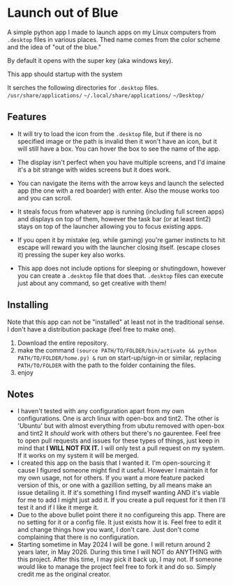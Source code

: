 # Launch out of Blue
A simple python app I made to launch apps on my Linux computers from `.desktop` files in various places. 
Thed name comes from the color scheme and the idea of "out of the blue."

By default it opens with the super key (aka windows key).

This app should startup with the system

It serches the following directories for `.desktop` files.
`/usr/share/applications/`
`~/.local/share/applications/`
`~/Desktop/`

## Features

- It will try to load the icon from the `.desktop` file, but if there is no specified image or the path is invalid then it won't have an icon, but it will still have a box. You can hover the box to see the name of the app.

- The display isn't perfect when you have multiple screens, and I'd imaine it's a bit strange with wides screens but it does work.

- You can navigate the items with the arrow keys and launch the selected app (the one with a red boarder) with enter. Also the mouse works too and you can scroll.

- It steals focus from whatever app is running (including full screen apps) and displays on top of them, however the task bar (or at least tint2) stays on top of the launcher allowing you to focus existing apps.

- If you open it by mistake (eg. while gaming) you're gamer instincts to hit escape will reward you with the launcher closing itself. (escape closes it) pressing the super key also works.

- This app does not include options for sleeping or shutingdown, however you can create a `.desktop` file that does that. `.desktop` files can execute just about any command, so get creative with them!

## Installing
Note that this app can not be "installed" at least not in the traditional sense. I don't have a distribution package (feel free to make one).

1. Download the entire repository.
2. make the command `(source PATH/TO/FOLDER/bin/activate && python PATH/TO/FOLDER/home.py) &` run on start-up/sign-in or similar, replacing `PATH/TO/FOLDER` with the path to the folder containing the files.
3. enjoy

## Notes

- I haven't tested with any configuration apart from my own configurations. One is arch linux with open-box and tint2. The other is 'Ubuntu' but with almost everything from ubutu removed with open-box and tint2 It *should* work with others but there's no gaurentee. Feel free to open pull requests and issues for these types of things, just keep in mind that **I WILL NOT FIX IT.** I will only test a pull request on my system. If it works on my system it will be merged.
- I created this app on the basis that I wanted it. I'm open-sourcing it cause I figured someone might find it useful. However I maintain it for my own usage, not for others. If you want a more feature packed version of this, or one with a gazillion setting, by all means make an issue detailing it. If it's something I find myself wanting AND it's viable for me to add I might just add it. If you create a pull request for it then I'll test it and if I like it merge it.
- Due to the above bullet point there it no configureing this app. There are no setting for it or a config file. It just exists how it is. Feel free to edit it and change things how you want, I don't care. Just don't come complaining that there is no configuration.
- Starting sometime in May 2024 I will be gone. I will return around 2 years later, in May 2026. During this time I will NOT do ANYTHING with this project. After this time, I may pick it back up, I may not. If someone would like to manage the project feel free to fork it and do so. Simply credit me as the original creator.
